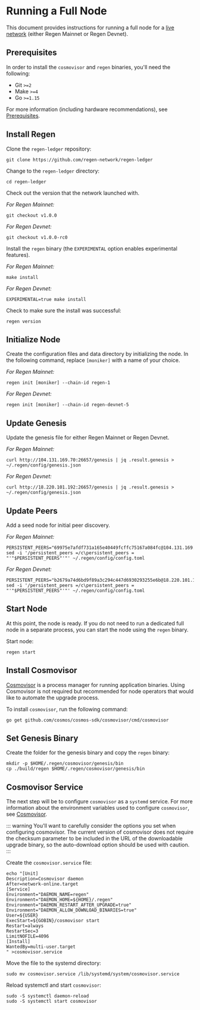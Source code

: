 # Running a Full Node

This document provides instructions for running a full node for a [live network](./live-networks.html) (either Regen Mainnet or Regen Devnet).

## Prerequisites

In order to install the `cosmovisor` and `regen` binaries, you'll need the following: 

- Git `>=2`
- Make `>=4`
- Go `>=1.15`

For more information (including hardware recommendations), see [Prerequisites](./prerequisites). 

## Install Regen

Clone the `regen-ledger` repository:
```
git clone https://github.com/regen-network/regen-ledger
```

Change to the `regen-ledger` directory:
```
cd regen-ledger
```

<!-- TODO: add information about genesis binary and upgrade binaries -->

Check out the version that the network launched with.

*For Regen Mainnet:*
```
git checkout v1.0.0
```

*For Regen Devnet:*
```
git checkout v1.0.0-rc0
```

Install the `regen` binary (the `EXPERIMENTAL` option enables experimental features).

*For Regen Mainnet:*
```
make install
```

*For Regen Devnet:*
```
EXPERIMENTAL=true make install
```

Check to make sure the install was successful:
```
regen version
```

## Initialize Node

Create the configuration files and data directory by initializing the node. In the following command, replace `[moniker]` with a name of your choice. 

*For Regen Mainnet:*
```
regen init [moniker] --chain-id regen-1
```

*For Regen Devnet:*
```
regen init [moniker] --chain-id regen-devnet-5
```

## Update Genesis

Update the genesis file for either Regen Mainnet or Regen Devnet.

<!-- TODO: update to use dedicated full node operated by RND -->

*For Regen Mainnet:*
```
curl http://104.131.169.70:26657/genesis | jq .result.genesis > ~/.regen/config/genesis.json
```

<!-- TODO: update to use dedicated full node operated by RND -->

*For Regen Devnet:*
```
curl http://18.220.101.192:26657/genesis | jq .result.genesis > ~/.regen/config/genesis.json
```

## Update Peers

Add a seed node for initial peer discovery.

<!-- TODO: update to use dedicated full node operated by RND -->

*For Regen Mainnet:*
```
PERSISTENT_PEERS="69975e7afdf731a165e40449fcffc75167a084fc@104.131.169.70:26656"
sed -i '/persistent_peers =/c\persistent_peers = "'"$PERSISTENT_PEERS"'"' ~/.regen/config/config.toml
```

<!-- TODO: update to use dedicated full node operated by RND -->

*For Regen Devnet:*
```
PERSISTENT_PEERS="b2679a74d6bd9f89a3c294c447d6930293255e6b@18.220.101.192:26656"
sed -i '/persistent_peers =/c\persistent_peers = "'"$PERSISTENT_PEERS"'"' ~/.regen/config/config.toml
```

## Start Node

At this point, the node is ready. If you do not need to run a dedicated full node in a separate process, you can start the node using the `regen` binary.

Start node:
```
regen start
```

## Install Cosmovisor

[Cosmovisor](https://github.com/cosmos/cosmos-sdk/tree/master/cosmovisor) is a process manager for running application binaries. Using Cosmovisor is not required but recommended for node operators that would like to automate the upgrade process.

To install `cosmovisor`, run the following command:
```
go get github.com/cosmos/cosmos-sdk/cosmovisor/cmd/cosmovisor
```

## Set Genesis Binary

Create the folder for the genesis binary and copy the `regen` binary:
```
mkdir -p $HOME/.regen/cosmovisor/genesis/bin
cp ./build/regen $HOME/.regen/cosmovisor/genesis/bin
```

## Cosmovisor Service

The next step will be to configure `cosmovisor` as a `systemd` service. For more information about the environment variables used to configure `cosmovisor`, see [Cosmovisor](https://github.com/cosmos/cosmos-sdk/tree/master/cosmovisor).

::: warning
You'll want to carefully consider the options you set when configuring cosmovisor. The current version of cosmovisor does not require the checksum parameter to be included in the URL of the downloadable upgrade binary, so the auto-download option should be used with caution.
:::

Create the `cosmovisor.service` file:
```
echo "[Unit]
Description=Cosmovisor daemon
After=network-online.target
[Service]
Environment="DAEMON_NAME=regen"
Environment="DAEMON_HOME=${HOME}/.regen"
Environment="DAEMON_RESTART_AFTER_UPGRADE=true"
Environment="DAEMON_ALLOW_DOWNLOAD_BINARIES=true"
User=${USER}
ExecStart=${GOBIN}/cosmovisor start
Restart=always
RestartSec=3
LimitNOFILE=4096
[Install]
WantedBy=multi-user.target
" >cosmovisor.service
```

Move the file to the systemd directory:
```
sudo mv cosmovisor.service /lib/systemd/system/cosmovisor.service
```

Reload systemctl and start `cosmovisor`:
```
sudo -S systemctl daemon-reload
sudo -S systemctl start cosmovisor
```
